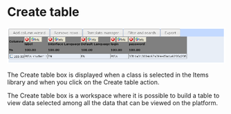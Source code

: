 <!--
author:
    - 'Jérôme Bogaerts'
created_at: '2012-04-12 18:14:42'
updated_at: '2013-03-13 13:55:11'
tags:
    - 'Manage Test Takers'
-->

Create table
============

![](../resources/testtakers-createtable.png)

The Create table box is displayed when a class is selected in the Items library and when you click on the Create table action.

The Create table box is a workspace where it is possible to build a table to view data selected among all the data that can be viewed on the platform.


